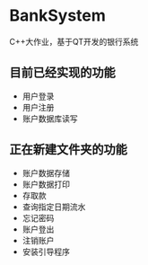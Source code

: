 # BankSystem
C++大作业，基于QT开发的银行系统

## 目前已经实现的功能
- 用户登录
- 用户注册
- 账户数据库读写

## 正在新建文件夹的功能
- 账户数据存储
- 账户数据打印
- 存取款
- 查询指定日期流水
- 忘记密码
- 账户登出
- 注销账户
- 安装引导程序

